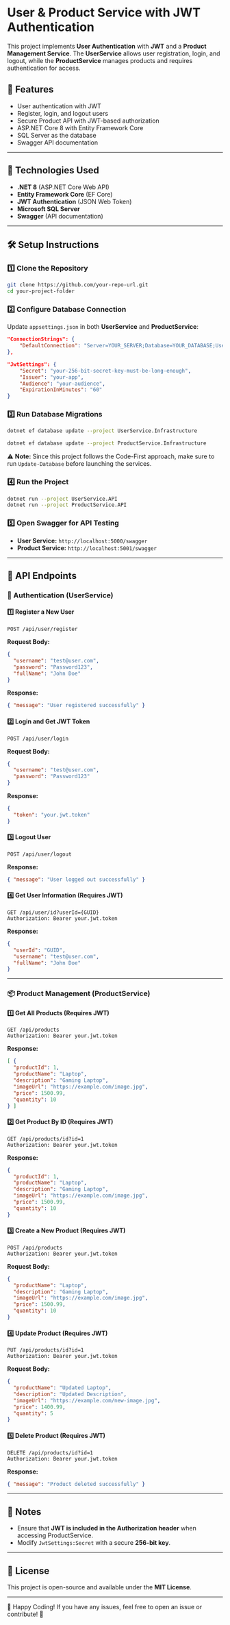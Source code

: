 # User & Product Service with JWT Authentication

This project implements **User Authentication** with **JWT** and a **Product Management Service**. The **UserService** allows user registration, login, and logout, while the **ProductService** manages products and requires authentication for access.

## 🚀 Features

- User authentication with JWT 
- Register, login, and logout users
- Secure Product API with JWT-based authorization
- ASP.NET Core 8 with Entity Framework Core
- SQL Server as the database
- Swagger API documentation

---

## 📌 Technologies Used

- **.NET 8** (ASP.NET Core Web API)
- **Entity Framework Core** (EF Core)
- **JWT Authentication** (JSON Web Token)
- **Microsoft SQL Server**
- **Swagger** (API documentation)

---

## 🛠️ Setup Instructions

### 1️⃣ Clone the Repository

```sh
git clone https://github.com/your-repo-url.git
cd your-project-folder
```

### 2️⃣ Configure Database Connection

Update `appsettings.json` in both **UserService** and **ProductService**:

```json
"ConnectionStrings": {
    "DefaultConnection": "Server=YOUR_SERVER;Database=YOUR_DATABASE;User Id=YOUR_USER;Password=YOUR_PASSWORD;"
},

"JwtSettings": {
    "Secret": "your-256-bit-secret-key-must-be-long-enough",
    "Issuer": "your-app",
    "Audience": "your-audience",
    "ExpirationInMinutes": "60"
}
```

### 3️⃣ Run Database Migrations

```sh
dotnet ef database update --project UserService.Infrastructure

dotnet ef database update --project ProductService.Infrastructure
```

⚠️ **Note:** Since this project follows the Code-First approach, make sure to run `Update-Database` before launching the services.

### 4️⃣ Run the Project

```sh
dotnet run --project UserService.API
dotnet run --project ProductService.API
```

### 5️⃣ Open Swagger for API Testing

- **User Service:** `http://localhost:5000/swagger`
- **Product Service:** `http://localhost:5001/swagger`

---

## 📜 API Endpoints

### 🔑 Authentication (UserService)

#### 1️⃣ Register a New User

```http
POST /api/user/register
```

**Request Body:**

```json
{
  "username": "test@user.com",
  "password": "Password123",
  "fullName": "John Doe"
}
```

**Response:**

```json
{ "message": "User registered successfully" }
```

#### 2️⃣ Login and Get JWT Token

```http
POST /api/user/login
```

**Request Body:**

```json
{
  "username": "test@user.com",
  "password": "Password123"
}
```

**Response:**

```json
{
  "token": "your.jwt.token"
}
```

#### 3️⃣ Logout User

```http
POST /api/user/logout
```

**Response:**

```json
{ "message": "User logged out successfully" }
```

#### 4️⃣ Get User Information (Requires JWT)

```http
GET /api/user/id?userId={GUID}
Authorization: Bearer your.jwt.token
```

**Response:**

```json
{
  "userId": "GUID",
  "username": "test@user.com",
  "fullName": "John Doe"
}
```

---

### 📦 Product Management (ProductService)

#### 1️⃣ Get All Products (Requires JWT)

```http
GET /api/products
Authorization: Bearer your.jwt.token
```

**Response:**

```json
[ {
  "productId": 1,
  "productName": "Laptop",
  "description": "Gaming Laptop",
  "imageUrl": "https://example.com/image.jpg",
  "price": 1500.99,
  "quantity": 10
} ]
```

#### 2️⃣ Get Product By ID (Requires JWT)

```http
GET /api/products/id?id=1
Authorization: Bearer your.jwt.token
```

**Response:**

```json
{
  "productId": 1,
  "productName": "Laptop",
  "description": "Gaming Laptop",
  "imageUrl": "https://example.com/image.jpg",
  "price": 1500.99,
  "quantity": 10
}
```

#### 3️⃣ Create a New Product (Requires JWT)

```http
POST /api/products
Authorization: Bearer your.jwt.token
```

**Request Body:**

```json
{
  "productName": "Laptop",
  "description": "Gaming Laptop",
  "imageUrl": "https://example.com/image.jpg",
  "price": 1500.99,
  "quantity": 10
}
```

#### 4️⃣ Update Product (Requires JWT)

```http
PUT /api/products/id?id=1
Authorization: Bearer your.jwt.token
```

**Request Body:**

```json
{
  "productName": "Updated Laptop",
  "description": "Updated Description",
  "imageUrl": "https://example.com/new-image.jpg",
  "price": 1400.99,
  "quantity": 5
}
```

#### 5️⃣ Delete Product (Requires JWT)

```http
DELETE /api/products/id?id=1
Authorization: Bearer your.jwt.token
```

**Response:**

```json
{ "message": "Product deleted successfully" }
```

---

## 🎯 Notes

- Ensure that **JWT is included in the Authorization header** when accessing ProductService.
- Modify `JwtSettings:Secret` with a secure **256-bit key**.

---

## 📌 License

This project is open-source and available under the **MIT License**.

---

🚀 Happy Coding! If you have any issues, feel free to open an issue or contribute! 🎉

